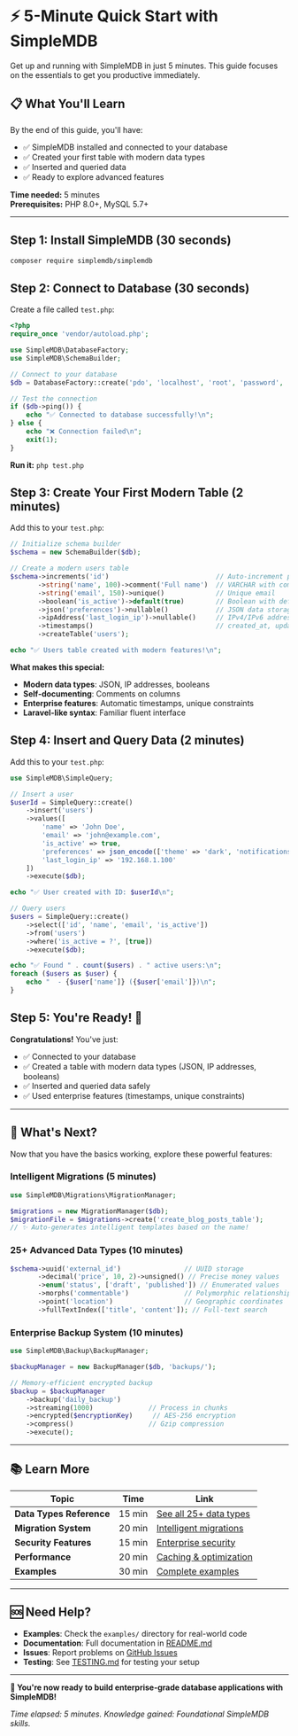 # ⚡ 5-Minute Quick Start with SimpleMDB

Get up and running with SimpleMDB in just 5 minutes. This guide focuses on the essentials to get you productive immediately.

## 📋 What You'll Learn

By the end of this guide, you'll have:
- ✅ SimpleMDB installed and connected to your database
- ✅ Created your first table with modern data types
- ✅ Inserted and queried data
- ✅ Ready to explore advanced features

**Time needed:** 5 minutes  
**Prerequisites:** PHP 8.0+, MySQL 5.7+

---

## Step 1: Install SimpleMDB (30 seconds)

```bash
composer require simplemdb/simplemdb
```

## Step 2: Connect to Database (30 seconds)

Create a file called `test.php`:

```php
<?php
require_once 'vendor/autoload.php';

use SimpleMDB\DatabaseFactory;
use SimpleMDB\SchemaBuilder;

// Connect to your database
$db = DatabaseFactory::create('pdo', 'localhost', 'root', 'password', 'your_database');

// Test the connection
if ($db->ping()) {
    echo "✅ Connected to database successfully!\n";
} else {
    echo "❌ Connection failed\n";
    exit(1);
}
```

**Run it:** `php test.php`

## Step 3: Create Your First Modern Table (2 minutes)

Add this to your `test.php`:

```php
// Initialize schema builder
$schema = new SchemaBuilder($db);

// Create a modern users table
$schema->increments('id')                           // Auto-increment primary key
       ->string('name', 100)->comment('Full name')  // VARCHAR with comment
       ->string('email', 150)->unique()             // Unique email
       ->boolean('is_active')->default(true)        // Boolean with default
       ->json('preferences')->nullable()            // JSON data storage
       ->ipAddress('last_login_ip')->nullable()     // IPv4/IPv6 address
       ->timestamps()                               // created_at, updated_at
       ->createTable('users');

echo "✅ Users table created with modern features!\n";
```

**What makes this special:**
- **Modern data types**: JSON, IP addresses, booleans
- **Self-documenting**: Comments on columns
- **Enterprise features**: Automatic timestamps, unique constraints
- **Laravel-like syntax**: Familiar fluent interface

## Step 4: Insert and Query Data (2 minutes)

Add this to your `test.php`:

```php
use SimpleMDB\SimpleQuery;

// Insert a user
$userId = SimpleQuery::create()
    ->insert('users')
    ->values([
        'name' => 'John Doe',
        'email' => 'john@example.com',
        'is_active' => true,
        'preferences' => json_encode(['theme' => 'dark', 'notifications' => true]),
        'last_login_ip' => '192.168.1.100'
    ])
    ->execute($db);

echo "✅ User created with ID: $userId\n";

// Query users
$users = SimpleQuery::create()
    ->select(['id', 'name', 'email', 'is_active'])
    ->from('users')
    ->where('is_active = ?', [true])
    ->execute($db);

echo "✅ Found " . count($users) . " active users:\n";
foreach ($users as $user) {
    echo "  - {$user['name']} ({$user['email']})\n";
}
```

## Step 5: You're Ready! 🎉

**Congratulations!** You've just:
- ✅ Connected to your database
- ✅ Created a table with modern data types (JSON, IP addresses, booleans)
- ✅ Inserted and queried data safely
- ✅ Used enterprise features (timestamps, unique constraints)

---

## 🚀 What's Next?

Now that you have the basics working, explore these powerful features:

### **Intelligent Migrations** (5 minutes)
```php
use SimpleMDB\Migrations\MigrationManager;

$migrations = new MigrationManager($db);
$migrationFile = $migrations->create('create_blog_posts_table');
// ✨ Auto-generates intelligent templates based on the name!
```

### **25+ Advanced Data Types** (10 minutes)
```php
$schema->uuid('external_id')                // UUID storage
       ->decimal('price', 10, 2)->unsigned() // Precise money values
       ->enum('status', ['draft', 'published']) // Enumerated values
       ->morphs('commentable')              // Polymorphic relationships
       ->point('location')                  // Geographic coordinates
       ->fullTextIndex(['title', 'content']); // Full-text search
```

### **Enterprise Backup System** (10 minutes)
```php
use SimpleMDB\Backup\BackupManager;

$backupManager = new BackupManager($db, 'backups/');

// Memory-efficient encrypted backup
$backup = $backupManager
    ->backup('daily_backup')
    ->streaming(1000)              // Process in chunks
    ->encrypted($encryptionKey)     // AES-256 encryption
    ->compress()                   // Gzip compression
    ->execute();
```

---

## 📚 Learn More

| Topic | Time | Link |
|-------|------|------|
| **Data Types Reference** | 15 min | [See all 25+ data types](README.md#data-types-reference) |
| **Migration System** | 20 min | [Intelligent migrations](README.md#migration-system) |
| **Security Features** | 15 min | [Enterprise security](README.md#security-features) |
| **Performance** | 20 min | [Caching & optimization](README.md#performance-optimization) |
| **Examples** | 30 min | [Complete examples](examples/) |

---

## 🆘 Need Help?

- **Examples**: Check the `examples/` directory for real-world code
- **Documentation**: Full documentation in [README.md](README.md)
- **Issues**: Report problems on [GitHub Issues](https://github.com/imrnansaadullah/SimpleMDB/issues)
- **Testing**: See [TESTING.md](TESTING.md) for testing your setup

---

**🌟 You're now ready to build enterprise-grade database applications with SimpleMDB!**

*Time elapsed: 5 minutes. Knowledge gained: Foundational SimpleMDB skills.* 